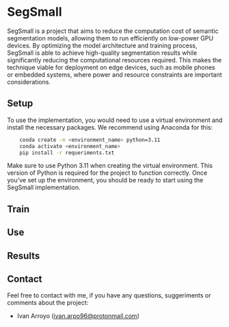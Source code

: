 # SegSmall

SegSmall is a project that aims to reduce the computation cost of semantic segmentation models, allowing them to run efficiently on low-power GPU devices. By optimizing the model architecture and training process, SegSmall is able to achieve high-quality segmentation results while significantly reducing the computational resources required. This makes the technique viable for deployment on edge devices, such as mobile phones or embedded systems, where power and resource constraints are important considerations.

## Setup

To use the implementation, you would need to use a virtual environment and install the necessary packages.
We recommend using Anaconda for this:

```bash
    conda create -n <environment_name> python=3.11
    conda activate <environment_name>
    pip install -r requeriments.txt
```

Make sure to use Python 3.11 when creating the virtual environment. This version of Python is required for the project to function correctly.
Once you've set up the environment, you should be ready to start using the SegSmall implementation.

## Train

## Use

## Results

## Contact

Feel free to contact with me, if you have any questions, suggeriments or comments about the project:

* Ivan Arroyo (ivan.arpo96@protonmail.com)
